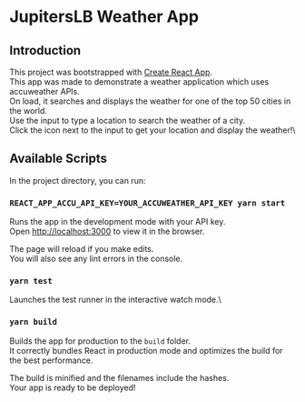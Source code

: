 # JupitersLB Weather App

## Introduction

This project was bootstrapped with [Create React App](https://github.com/facebook/create-react-app).\
This app was made to demonstrate a weather application which uses accuweather APIs.\
On load, it searches and displays the weather for one of the top 50 cities in the world.\
Use the input to type a location to search the weather of a city.\
Click the icon next to the input to get your location and display the weather!\

## Available Scripts

In the project directory, you can run:

### `REACT_APP_ACCU_API_KEY=YOUR_ACCUWEATHER_API_KEY yarn start`

Runs the app in the development mode with your API key.\
Open [http://localhost:3000](http://localhost:3000) to view it in the browser.

The page will reload if you make edits.\
You will also see any lint errors in the console.

### `yarn test`

Launches the test runner in the interactive watch mode.\

### `yarn build`

Builds the app for production to the `build` folder.\
It correctly bundles React in production mode and optimizes the build for the best performance.

The build is minified and the filenames include the hashes.\
Your app is ready to be deployed!
